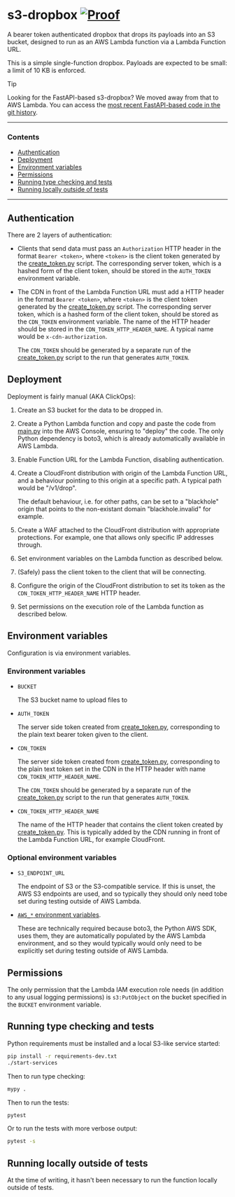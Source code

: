 # s3-dropbox [![Proof](https://github.com/uktrade/s3-dropbox/actions/workflows/test.yml/badge.svg)](https://github.com/uktrade/s3-dropbox/actions/workflows/test.yml)

A bearer token authenticated dropbox that drops its payloads into an S3 bucket, designed to run as an AWS Lambda function via a Lambda Function URL.

This is a simple single-function dropbox. Payloads are expected to be small: a limit of 10 KB is enforced.

> [!TIP]
> Looking for the FastAPI-based s3-dropbox? We moved away from that to AWS Lambda. You can access the [most recent FastAPI-based code in the git history](https://github.com/uktrade/s3-dropbox/commit/06248f6f15d75ddfd99d405f0382bff5a0d07e71).

---

### Contents

- [Authentication](#authentication)
- [Deployment](#deployment)
- [Environment variables](#environment-variables)
- [Permissions](#permissions)
- [Running type checking and tests](#running-type-checking-and-tests)
- [Running locally outside of tests](#running-locally-outside-of-tests)

---


## Authentication

There are 2 layers of authentication:

- Clients that send data must pass an `Authorization` HTTP header in the format `Bearer <token>`, where `<token>` is the client token generated by the [create_token.py](./create_token.py) script. The corresponding server token, which is a hashed form of the client token, should be stored in the `AUTH_TOKEN` environment variable.

- The CDN in front of the Lambda Function URL must add a HTTP header in the format `Bearer <token>`, where `<token>` is the client token generated by the [create_token.py](./create_token.py) script. The corresponding server token, which is a hashed form of the client token, should be stored as the `CDN_TOKEN` environment variable. The name of the HTTP header should be stored in the `CDN_TOKEN_HTTP_HEADER_NAME`. A typical name would be `x-cdn-authorization`.

  The `CDN_TOKEN` should be generated by a separate run of the [create_token.py](./create_token.py) script to the run that generates `AUTH_TOKEN`.


## Deployment

Deployment is fairly manual (AKA ClickOps): 

1. Create an S3 bucket for the data to be dropped in.

2. Create a Python Lambda function and copy and paste the code from [main.py](./main.py) into the AWS Console, ensuring to "deploy" the code. The only Python dependency is boto3, which is already automatically available in AWS Lambda.

3. Enable Function URL for the Lambda Function, disabling authentication.

4. Create a CloudFront distribution with origin of the Lambda Function URL, and a behaviour pointing to this origin at a specific path. A typical path would be "/v1/drop".

   The default behaviour, i.e. for other paths, can be set to a "blackhole" origin that points to the non-existant domain "blackhole.invalid" for example.

5. Create a WAF attached to the CloudFront distribution with appropriate protections. For example, one that allows only specific IP addresses through.

6. Set environment variables on the Lambda function as described below.

7. (Safely) pass the client token to the client that will be connecting.

8. Configure the origin of the CloudFront distribution to set its token as the `CDN_TOKEN_HTTP_HEADER_NAME` HTTP header.

9. Set permissions on the execution role of the Lambda function as described below. 


## Environment variables

Configuration is via environment variables.

### Environment variables

- `BUCKET`

  The S3 bucket name to upload files to

- `AUTH_TOKEN`

  The server side token created from [create_token.py](./create_token.py), corresponding to the plain text bearer token given to the client.

- `CDN_TOKEN`

   The server side token created from [create_token.py](./create_token.py), corresponding to the plain text token set in the CDN in the HTTP header with name `CDN_TOKEN_HTTP_HEADER_NAME`.

   The `CDN_TOKEN` should be generated by a separate run of the [create_token.py](./create_token.py) script to the run that generates `AUTH_TOKEN`.

- `CDN_TOKEN_HTTP_HEADER_NAME`

   The name of the HTTP header that contains the client token created by [create_token.py](./create_token.py). This is typically added by the CDN running in front of the Lambda Function URL, for example CloudFront.


### Optional environment variables

- `S3_ENDPOINT_URL`

  The endpoint of S3 or the S3-compatible service. If this is unset, the AWS S3 endpoints are used, and so typically they should only need tobe set during testing outside of AWS Lambda.

- [`AWS_*` environment variables](https://boto3.amazonaws.com/v1/documentation/api/latest/guide/configuration.html#using-environment-variables).

   These are technically required because boto3, the Python AWS SDK, uses them, they are automatically populated by the AWS Lambda environment, and so they would typically would only need to be explicitly set during testing outside of AWS Lambda.


## Permissions

The only permission that the Lambda IAM execution role needs (in addition to any usual logging permissions) is `s3:PutObject` on the bucket specified in the `BUCKET` environment variable.


## Running type checking and tests

Python requirements must be installed and a local S3-like service started:

```bash
pip install -r requirements-dev.txt
./start-services
````

Then to run type checking:

```bash
mypy .
````

Then to run the tests:

```bash
pytest
````

Or to run the tests with more verbose output:

```bash
pytest -s
````


## Running locally outside of tests

At the time of writing, it hasn't been necessary to run the function locally outside of tests.
